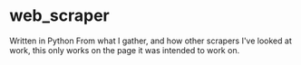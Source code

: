 # web_scraper
Written in Python
From what I gather, and how other scrapers I've looked at work, this only works on the 
page it was intended to work on.
